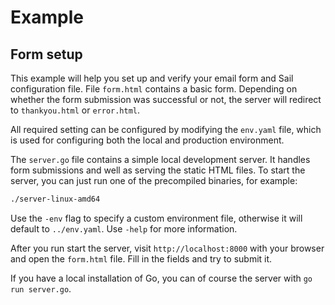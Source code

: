 # Example

## Form setup

This example will help you set up and verify your email form and Sail configuration file.
File `form.html` contains a basic form. Depending on whether the form submission was successful or not, the server will redirect to `thankyou.html` or `error.html`.

All required setting can be configured by modifying the `env.yaml` file, which is used for configuring both the local and production environment.

The `server.go` file contains a simple local development server.
It handles form submissions and well as serving the static HTML files.
To start the server, you can just run one of the precompiled binaries, for example:
```bash
./server-linux-amd64
```
Use the `-env` flag to specify a custom environment file, otherwise it will default to `../env.yaml`.
Use `-help` for more information.

After you run start the server, visit `http://localhost:8000` with your browser and open the `form.html` file. Fill in the fields and try to submit it. 

If you have a local installation of Go, you can of course the server with `go run server.go`.




